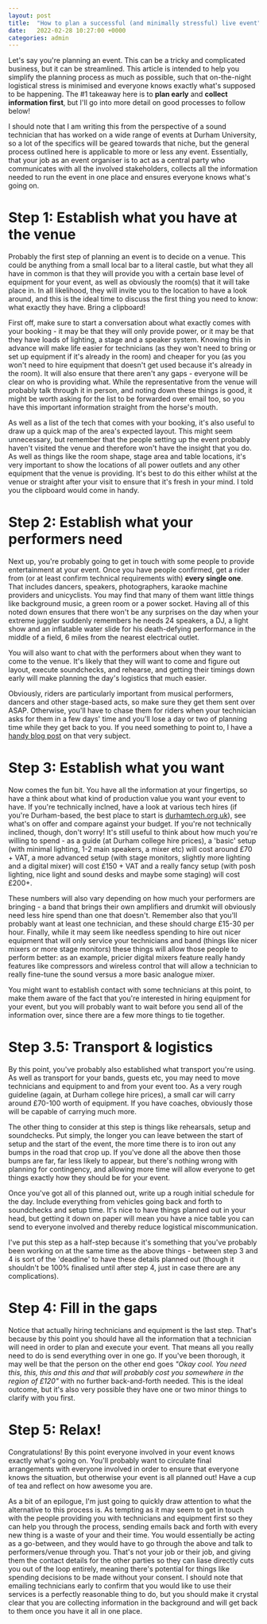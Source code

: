 ```yaml
---
layout: post
title:  "How to plan a successful (and minimally stressful) live event"
date:   2022-02-28 10:27:00 +0000
categories: admin
---
```


Let's say you're planning an event. This can be a tricky and complicated
business, but it can be streamlined. This article is intended to help you
simplify the planning process as much as possible, such that on-the-night
logistical stress is minimised and everyone knows exactly what's supposed to be
happening. The #1 takeaway here is to **plan early** and **collect information
first**, but I'll go into more detail on good processes to follow below!

I should note that I am writing this from the perspective of a sound technician
that has worked on a wide range of events at Durham University, so a lot of the
specifics will be geared towards that niche, but the general process outlined
here is applicable to more or less any event. Essentially, that your job as an
event organiser is to act as a central party who communicates with all the
involved stakeholders, collects all the information needed to run the event in
one place and ensures everyone knows what's going on.

# Step 1: Establish what you have at the venue
Probably the first step of planning an event is to decide on a venue. This could
be anything from a small local bar to a literal castle, but what they all have
in common is that they will provide you with a certain base level of equipment
for your event, as well as obviously the room(s) that it will take place in. In
all likelihood, they will invite you to the location to have a look around, and
this is the ideal time to discuss the first thing you need to know: what exactly
they have. Bring a clipboard!

First off, make sure to start a conversation about what exactly comes with your
booking - it may be that they will only provide power, or it may be that they
have loads of lighting, a stage and a speaker system. Knowing this in advance
will make life easier for technicians (as they won't need to bring or set up
equipment if it's already in the room) and cheaper for you (as you won't need to
hire equipment that doesn't get used because it's already in the room). It will
also ensure that there aren't any gaps - everyone will be clear on who is
providing what. While the representative from the venue will probably talk
through it in person, and noting down these things is good, it might be worth
asking for the list to be forwarded over email too, so you have this important
information straight from the horse's mouth.

As well as a list of the tech that comes with your booking, it's also useful to
draw up a quick map of the area's expected layout. This might seem unnecessary,
but remember that the people setting up the event probably haven't visited the
venue and therefore won't have the insight that you do. As well as things like
the room shape, stage area and table locations, it's very important to show the
locations of all power outlets and any other equipment that the venue is
providing. It's best to do this either whilst at the venue or straight after
your visit to ensure that it's fresh in your mind. I told you the clipboard
would come in handy.

# Step 2: Establish what your performers need
Next up, you're probably going to get in touch with some people to provide
entertainment at your event. Once you have people confirmed, get a rider from
(or at least confirm technical requirements with) **every single one**. That
includes dancers, speakers, photographers, karaoke machine providers and
unicyclists. You may find that many of them want little things like background
music, a green room or a power socket. Having all of this noted down ensures
that there won't be any surprises on the day when your extreme juggler suddenly
remembers he needs 24 speakers, a DJ, a light show and an inflatable water slide
for his death-defying performance in the middle of a field, 6 miles from the
nearest electrical outlet.

You will also want to chat with the performers about when they want to come to
the venue. It's likely that they will want to come and figure out layout,
execute soundchecks, and rehearse, and getting their timings down early will
make planning the day's logistics that much easier.

Obviously, riders are particularly important from musical performers, dancers
and other stage-based acts, so make sure they get them sent over ASAP.
Otherwise, you'll have to chase them for riders when your technician asks for
them in a few days' time and you'll lose a day or two of planning time while
they get back to you. If you need something to point to, I have a
[handy blog post](https://blog.barnabycollins.com/admin/2022/02/01/how-to-write-a-band-rider.html)
on that very subject.

# Step 3: Establish what you want
Now comes the fun bit. You have all the information at your fingertips, so have
a think about what kind of production value you want your event to have. If
you're technically inclned, have a look at various tech hires (if you're
Durham-based, the best place to start is
[durhamtech.org.uk](https://durhamtech.org.uk)), see what's on offer and compare
against your budget. If you're not technically inclined, though, don't worry!
It's still useful to think about how much you're willing to spend - as a guide
(at Durham college hire prices), a 'basic' setup (with minimal lighting, 1-2
main speakers, a mixer etc) will cost around £70 + VAT, a more advanced setup
(with stage monitors, slightly more lighting and a digital mixer) will cost
£150 + VAT and a really fancy setup (with posh lighting, nice light and sound
desks and maybe some staging) will cost £200+.

These numbers will also vary depending on how much your performers are
bringing - a band that brings their own amplifiers and drumkit will obviously
need less hire spend than one that doesn't. Remember also that you'll probably
want at least one technician, and these should charge £15-30 per hour. Finally,
while it may seem like needless spending to hire out nicer equipment that will
only service your technicians and band (things like nicer mixers or more stage
monitors) these things will allow those people to perform better: as an example,
pricier digital mixers feature really handy features like compressors and
wireless control that will allow a technician to really fine-tune the sound
versus a more basic analogue mixer.

You might want to establish contact with some technicians at this point, to make
them aware of the fact that you're interested in hiring equipment for your
event, but you will probably want to wait before you send all of the information
over, since there are a few more things to tie together.

# Step 3.5: Transport & logistics
By this point, you've probably also established what transport you're using. As
well as transport for your bands, guests etc, you may need to move technicians
and equipment to and from your event too. As a very rough guideline (again, at
Durham college hire prices), a small car will carry around £70-100 worth of
equipment. If you have coaches, obviously those will be capable of carrying much
more.

The other thing to consider at this step is things like rehearsals, setup and
soundchecks. Put simply, the longer you can leave between the start of setup and
the start of the event, the more time there is to iron out any bumps in the road
that crop up. If you've done all the above then those bumps are far, far less
likely to appear, but there's nothing wrong with planning for contingency, and
allowing more time will allow everyone to get things exactly how they should be
for your event.

Once you've got all of this planned out, write up a rough initial schedule for
the day. Include everything from vehicles going back and forth to soundchecks
and setup time. It's nice to have things planned out in your head, but getting
it down on paper will mean you have a nice table you can send to everyone
involved and thereby reduce logistical miscommunication.

I've put this step as a half-step because it's something that you've probably
been working on at the same time as the above things - between step 3 and 4 is
sort of the 'deadline' to have these details planned out (though it shouldn't be
100% finalised until after step 4, just in case there are any complications).

# Step 4: Fill in the gaps
Notice that actually hiring technicians and equipment is the last step. That's
because by this point you should have all the information that a technician will
need in order to plan and execute your event. That means all you really need to
do is send everything over in one go. If you've been thorough, it may well be
that the person on the other end goes *"Okay cool. You need this, this, this and
this and that will probably cost you somewhere in the region of £120"* with no
further back-and-forth needed. This is the ideal outcome, but it's also very
possible they have one or two minor things to clarify with you first.

# Step 5: Relax!
Congratulations! By this point everyone involved in your event knows exactly
what's going on. You'll probably want to circulate final arrangements with
everyone involved in order to ensure that everyone knows the situation, but
otherwise your event is all planned out! Have a cup of tea and reflect on how
awesome you are.

As a bit of an epilogue, I'm just going to quickly draw attention to what the
alternative to this process is. As tempting as it may seem to get in touch with
the people providing you with technicians and equipment first so they can help
you through the process, sending emails back and forth with every new thing is a
waste of your and their time. You would essentially be acting as a go-between,
and they would have to go through the above and talk to performers/venue through
you. That's not your job or their job, and giving them the contact details for
the other parties so they can liase directly cuts you out of the loop entirely,
meaning there's potential for things like spending decisions to be made without
your consent. I should note that emailing technicians early to confirm that you
would like to use their services is a perfectly reasonable thing to do, but you
should make it crystal clear that you are collecting information in the
background and will get back to them once you have it all in one place.
